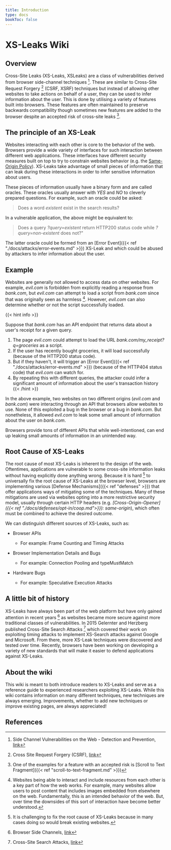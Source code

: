 ```yaml
---
title: Introduction
type: docs
bookToc: false
---
```


# XS-Leaks Wiki
## Overview

Cross-Site Leaks (XS-Leaks, XSLeaks) are a class of vulnerabilities derived from browser side-channel techniques [^side-channel]. These are similar to Cross-Site Request Forgery [^csrf] (CSRF, XSRF) techniques but instead of allowing other websites to take actions on behalf of a user, they can be used to infer information about the user. This is done by utilising a variety of features built into browsers. These features are often maintained to preserve backwards compatibility though sometimes new features are added to the browser despite an accepted risk of cross-site leaks [^STTF].


## The principle of an XS-Leak

Websites interacting with each other is core to the behavior of the web. Browsers provide a wide variety of interfaces for such interaction between different web applications. These interfaces have different security measures built on top to try to constrain websites behavior (e.g. the [Same-Origin Policy](https://developer.mozilla.org/en-US/docs/Web/Security/Same-origin_policy)). XS-Leaks take advantage of small pieces of information that can leak during these interactions in order to infer sensitive information about users. 

These pieces of information usually have a binary form and are called oracles. These oracles usually answer with *YES* and *NO* to cleverly prepared questions. For example, such an oracle could be asked:

> Does a word *existent* exist in the search results?

In a vulnerable application, the above might be equivalent to:

> Does a query *?query=existent* return HTTP200 status code while *?query=non-existent* does not?"

The latter oracle could be formed from an [Error Event]({{< ref "./docs/attacks/error-events.md" >}}) XS-Leak and which could be abused by attackers to infer information about the user.

## Example

Websites are generally not allowed to access data on other websites. For example, *evil.com* is forbidden from explicitly reading a response from *bank.com*, but *evil.com* can attempt to load a script from *bank.com* since that was originally seen as harmless [^harmless]. However, *evil.com* can also determine whether or not the script successfully loaded.

{{< hint info >}}

Suppose that *bank.com* has an API endpoint that returns data about a user's receipt for a given query.

1. The page *evil.com* could attempt to load the URL *bank.com/my_receipt?q=groceries* as a script.
2. If the user has recently bought groceries, it will load successfully (because of the HTTP200 status code).
3. But if they haven't, it will trigger an [Error Event]({{< ref "./docs/attacks/error-events.md" >}}) (because of the HTTP404 status code) that *evil.com* can watch for.
4. By repeating this with different queries, the attacker could infer a significant amount of information about the user's transaction history
{{< /hint >}}

In the above example, two websites on two different origins (*evil.com* and *bank.com*) were interacting through an API that browsers allow websites to use. None of this exploited a bug in the browser or a bug in *bank.com*. But nonetheless, it allowed *evil.com* to leak some small amount of information about the user on *bank.com*.  



Browsers provide tons of different APIs that while well-intentioned, can end up leaking small amounts of information in an unintended way.

## Root Cause of XS-Leaks

The root cause of most XS-Leaks is inherent to the design of the web. Oftentimes, applications are vulnerable to some cross-site information leaks without having explicitly done anything wrong. Because it is hard [^hard-to-fix] to universally fix the root cause of XS-Leaks at the browser level, browsers are implementing various [Defense Mechanisms]({{< ref "defenses" >}}) that offer applications ways of mitigating some of the techniques. Many of these mitigations are used via websites opting into a more restrictive security model, usually through certain HTTP headers (e.g. *[Cross-Origin-Opener]({{< ref "./docs/defenses/opt-in/coop.md">}}): same-origin*), which often must be combined to achieve the desired outcome.

We can distinguish different sources of XS-Leaks, such as:

-   Browser APIs 

    -   For example: Frame Counting and Timing Attacks

-   Browser Implementation Details and Bugs

    -   For example: Connection Pooling and typeMustMatch

-   Hardware Bugs

    -   For example: Speculative Execution Attacks

## A little bit of history

XS-Leaks have always been part of the web platform but have only gained attention in recent years [^old-wiki] as websites became more secure against more traditional classes of vulnerabilities. In 2015 Gelernter and Herzberg published Cross-Site Search Attacks [^xs-search-first] which covered their work on exploiting timing attacks to implement XS-Search attacks against Google and Microsoft. From there, more XS-Leak techniques were discovered and tested over time. Recently, browsers have been working on developing a variety of new standards that will make it easier to defend applications against XS-Leaks.

## About the wiki


This wiki is meant to both introduce readers to XS-Leaks and serve as a reference guide to experienced researchers exploiting XS-Leaks. While this wiki contains information on many different techniques, new techniques are always emerging. Improvements, whether to add new techniques or improve existing pages, are always appreciated!

## References
[^side-channel]: Side Channel Vulnerabilities on the Web - Detection and Prevention, [link](https://owasp.org/www-pdf-archive/Side_Channel_Vulnerabilities.pdf)
[^csrf]: Cross Site Request Forgery (CSRF), [link](https://owasp.org/www-community/attacks/csrf)
[^STTF]: One of the examples for a feature with an accepted risk is [Scroll to Text Fragment]({{< ref "scroll-to-text-fragment.md" >}})
[^harmless]: Websites being able to interact and include resources from each other is a key part of how the web works. For example, many websites allow users to post content that includes images embedded from elsewhere on the web. Fundamentally, this is an intended behavior of the web. But, over time the downsides of this sort of interaction have become better understood.
[^hard-to-fix]: It is challenging to fix the root cause of XS-Leaks because in many cases doing so would break existing websites.
[^old-wiki]: Browser Side Channels, [link](https://github.com/xsleaks/xsleaks/wiki/Browser-Side-Channels)
[^xs-search-first]: Cross-Site Search Attacks, [link](https://446h.cybersec.fun/xssearch.pdf)
